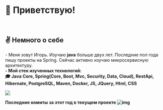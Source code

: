 
<h1>👋 Приветствую!</h1>

<br>
<h2>✌️ Немного о себе </h2>
<p> - Меня зовут Игорь. Изучаю <b>java</b> больше двух лет. Последние пол года пишу проекты на Spring. Сейчас активно изучаю микросервисную архитектуру.
<br>
    <b>
    - Мой стек изученных технологий:<br>
       🎓 Java Core, Spring(Core, Boot, Mvc, Security, Data, Cloud), RestApi, Hibernate, PostgreSQL, Maven, Docker, JS, JQuery, Html, CSS 
    <b/>
    
</p>
</a> <a href="https://github.com/igornoroc/github-readme-stats"><img align="center" src="https://github-readme-stats.vercel.app/api/top-langs/?username=igornoroc&layout=compact&theme=buefy&hide_border=true" /></a>
    
<!---
IgorNoroc/IgorNoroc is a ✨ special ✨ repository because its `README.md` (this file) appears on your GitHub profile.
You can click the Preview link to take a look at your changes.
--->
Последние комиты за этот год в текущем проекте
![img](https://github.com/user-attachments/assets/dea4e80b-7042-4b1c-86bc-1ee655aa1cdd)

